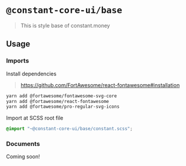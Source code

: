 # `@constant-core-ui/base`

> This is style base of constant.money

## Usage

### Imports

Install dependencies

> https://github.com/FortAwesome/react-fontawesome#installation

```bash
yarn add @fortawesome/fontawesome-svg-core
yarn add @fortawesome/react-fontawesome
yarn add @fortawesome/pro-regular-svg-icons
```

Import at SCSS root file

```scss
@import "~@constant-core-ui/base/constant.scss";
```

### Documents

Coming soon!
